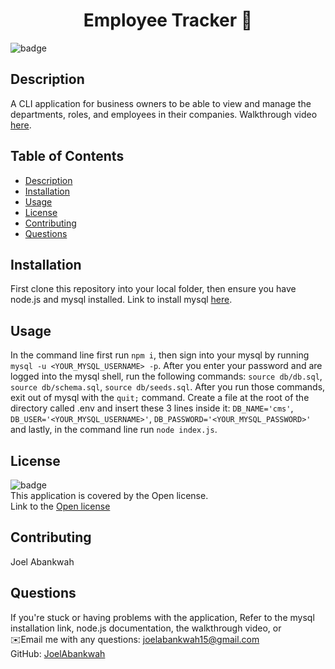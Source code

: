 <h1 align="center">Employee Tracker 👋</h1>
  
![badge](https://img.shields.io/badge/license-Open-brightgreen)<br />

## Description
A CLI application for business owners to be able to view and manage the departments, roles, and employees in their companies. Walkthrough video <a href='https://drive.google.com/file/d/1FhZcHlySPuS-zA9RDhJ2ajpKkeTaykyn/view?usp=sharing'>here</a>.

## Table of Contents
- [Description](#description)
- [Installation](#installation)
- [Usage](#usage)
- [License](#license)
- [Contributing](#contributing)
- [Questions](#questions)

## Installation
First clone this repository into your local folder, then ensure you have node.js and mysql installed. Link to install mysql <a href='https://coding-boot-camp.github.io/full-stack/mysql/mysql-installation-guide'>here</a>.

## Usage
In the command line first run `npm i`, then sign into your mysql by running `mysql -u <YOUR_MYSQL_USERNAME> -p`. After you enter your password and are logged into the mysql shell, run the following commands: `source db/db.sql`, `source db/schema.sql`, `source db/seeds.sql`. After you run those commands, exit out of mysql with the `quit;` command. Create a file at the root of the directory called .env and insert these 3 lines inside it: `DB_NAME='cms'`, `DB_USER='<YOUR_MYSQL_USERNAME>'`, `DB_PASSWORD='<YOUR_MYSQL_PASSWORD>'` and lastly, in the command line run `node index.js`.

## License
![badge](https://img.shields.io/badge/license-Open-brightgreen)
<br />
This application is covered by the Open license.
<br />
Link to the <a href='https://www.google.com/search?q=Open+license'>Open license</a>

## Contributing
Joel Abankwah


## Questions
If you're stuck or having problems with the application, Refer to the mysql installation link, node.js documentation, the walkthrough video, or<br />
✉️Email me with any questions: <a href='mailto:joelabankwah15@gmail.com'>joelabankwah15@gmail.com</a><br />
GitHub: [JoelAbankwah](https://github.com/JoelAbankwah)